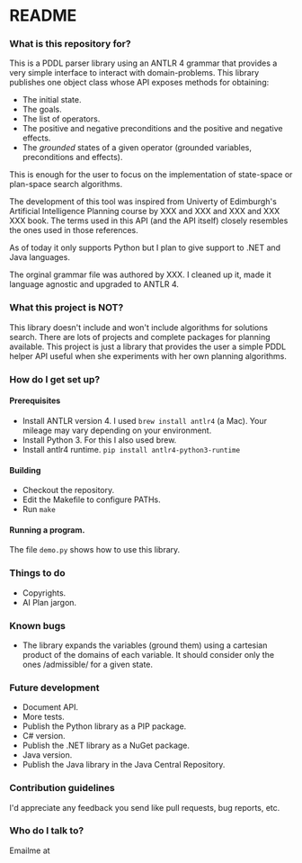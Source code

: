 # README #


### What is this repository for? ###

This is a PDDL parser library using an ANTLR 4 grammar that provides a very simple interface to interact with domain-problems.
This library publishes one object class whose API exposes methods for obtaining:

* The initial state.
* The goals.
* The list of operators.
* The positive and negative preconditions and the positive and negative effects.
* The _grounded_ states of a given operator (grounded variables, preconditions and effects).

This is enough for the user to focus on the implementation of state-space or plan-space search algorithms.

The development of this tool was inspired from Univerty of Edimburgh's Artificial Intelligence Planning course by XXX and XXX and XXX and XXX XXX book. The terms used in this API (and the API itself) closely resembles the ones used in those references.

As of today it only supports Python but I plan to give support to .NET and Java languages.

The orginal grammar file was authored by XXX. I cleaned up it, made it language agnostic and upgraded to ANTLR 4.


### What this project is NOT? ###

This library doesn't include and won't include algorithms for solutions search.
There are lots of projects and complete packages for planning available. This project is just a library that provides the user a simple PDDL helper API useful when she experiments with her own planning algorithms.

### How do I get set up? ###


#### Prerequisites

* Install ANTLR version 4.
    I used `brew install antlr4` (a Mac). Your mileage may vary depending on your environment.
* Install Python 3.
    For this I also used brew.
* Install antlr4 runtime.
    `pip install antlr4-python3-runtime`

#### Building

* Checkout the repository.
* Edit the Makefile to configure PATHs.
* Run `make` 

#### Running a program.

The file `demo.py` shows how to use this library.


### Things to do ###

* Copyrights.
* AI Plan jargon.


### Known bugs ###

* The library expands the variables (ground them) using a cartesian product of the domains of each variable.
    It should consider only the ones /admissible/ for a given state.

### Future development ###


* Document API.
* More tests.
* Publish the Python library as a PIP package.
* C# version.
* Publish the .NET library as a NuGet package.
* Java version.
* Publish the Java library in the Java Central Repository.


### Contribution guidelines ###

I'd appreciate any feedback you send like pull requests, bug reports, etc.


### Who do I talk to? ###

Emailme at 

